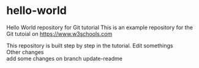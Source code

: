 # hello-world
Hello World repository for Git tutorial
This is an example repository for the Git tutoial on https://www.w3schools.com

This repository is built step by step in the tutorial.
Edit somethings
</br>
Other changes
</br>
add some changes on branch update-readme
